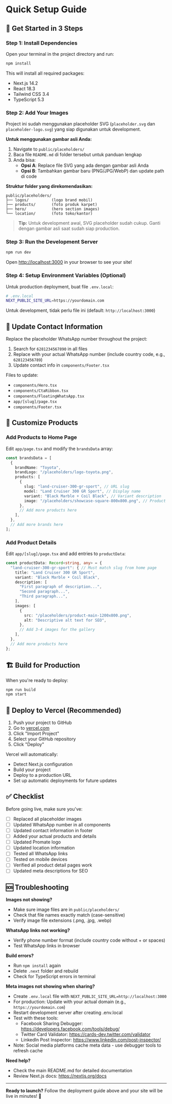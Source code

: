 # Quick Setup Guide

## 🚀 Get Started in 3 Steps

### Step 1: Install Dependencies

Open your terminal in the project directory and run:

```bash
npm install
```

This will install all required packages:
- Next.js 14.2
- React 18.3
- Tailwind CSS 3.4
- TypeScript 5.3

### Step 2: Add Your Images

Project ini sudah menggunakan placeholder SVG (`placeholder.svg` dan `placeholder-logo.svg`) yang siap digunakan untuk development.

**Untuk menggunakan gambar asli Anda:**

1. Navigate to `public/placeholders/`
2. Baca file `README.md` di folder tersebut untuk panduan lengkap
3. Anda bisa:
   - **Opsi A**: Replace file SVG yang ada dengan gambar asli Anda
   - **Opsi B**: Tambahkan gambar baru (PNG/JPG/WebP) dan update path di code

**Struktur folder yang direkomendasikan:**
```
public/placeholders/
├── logos/          (logo brand mobil)
├── products/       (foto produk karpet)
├── hero/           (hero section images)
└── location/       (foto toko/kantor)
```

> **Tip:** Untuk development awal, SVG placeholder sudah cukup. Ganti dengan gambar asli saat sudah siap production.

### Step 3: Run the Development Server

```bash
npm run dev
```

Open [http://localhost:3000](http://localhost:3000) in your browser to see your site!

### Step 4: Setup Environment Variables (Optional)

Untuk production deployment, buat file `.env.local`:

```bash
# .env.local
NEXT_PUBLIC_SITE_URL=https://yourdomain.com
```

Untuk development, tidak perlu file ini (default: `http://localhost:3000`)

## 📱 Update Contact Information

Replace the placeholder WhatsApp number throughout the project:

1. Search for `6281234567890` in all files
2. Replace with your actual WhatsApp number (include country code, e.g., `628123456789`)
3. Update contact info in `components/Footer.tsx`

Files to update:
- `components/Hero.tsx`
- `components/CtaRibbon.tsx`
- `components/FloatingWhatsApp.tsx`
- `app/[slug]/page.tsx`
- `components/Footer.tsx`

## 🎨 Customize Products

### Add Products to Home Page

Edit `app/page.tsx` and modify the `brandsData` array:

```typescript
const brandsData = [
  {
    brandName: "Toyota",
    brandLogo: "/placeholders/logo-toyota.png",
    products: [
      {
        slug: "land-cruiser-300-gr-sport", // URL slug
        model: "Land Cruiser 300 GR Sport", // Display name
        variant: "Black Marble + Coil Black", // Variant description
        image: "/placeholders/showcase-square-800x800.png", // Product image
      },
      // Add more products here
    ],
  },
  // Add more brands here
];
```

### Add Product Details

Edit `app/[slug]/page.tsx` and add entries to `productData`:

```typescript
const productData: Record<string, any> = {
  "land-cruiser-300-gr-sport": { // Must match slug from home page
    title: "Land Cruiser 300 GR Sport",
    variant: "Black Marble • Coil Black",
    description: [
      "First paragraph of description...",
      "Second paragraph...",
      "Third paragraph...",
    ],
    images: [
      {
        src: "/placeholders/product-main-1200x800.png",
        alt: "Descriptive alt text for SEO",
      },
      // Add 3-4 images for the gallery
    ],
  },
  // Add more products here
};
```

## 🏗️ Build for Production

When you're ready to deploy:

```bash
npm run build
npm start
```

## 🚢 Deploy to Vercel (Recommended)

1. Push your project to GitHub
2. Go to [vercel.com](https://vercel.com)
3. Click "Import Project"
4. Select your GitHub repository
5. Click "Deploy"

Vercel will automatically:
- Detect Next.js configuration
- Build your project
- Deploy to a production URL
- Set up automatic deployments for future updates

## ✅ Checklist

Before going live, make sure you've:

- [ ] Replaced all placeholder images
- [ ] Updated WhatsApp number in all components
- [ ] Updated contact information in footer
- [ ] Added your actual products and details
- [ ] Updated Promate logo
- [ ] Updated location information
- [ ] Tested all WhatsApp links
- [ ] Tested on mobile devices
- [ ] Verified all product detail pages work
- [ ] Updated meta descriptions for SEO

## 🆘 Troubleshooting

**Images not showing?**
- Make sure image files are in `public/placeholders/`
- Check that file names exactly match (case-sensitive)
- Verify image file extensions (.png, .jpg, .webp)

**WhatsApp links not working?**
- Verify phone number format (include country code without + or spaces)
- Test WhatsApp links in browser

**Build errors?**
- Run `npm install` again
- Delete `.next` folder and rebuild
- Check for TypeScript errors in terminal

**Meta images not showing when sharing?**
- Create `.env.local` file with `NEXT_PUBLIC_SITE_URL=http://localhost:3000`
- For production: Update with your actual domain (e.g., `https://yourdomain.com`)
- Restart development server after creating .env.local
- Test with these tools:
  - Facebook Sharing Debugger: https://developers.facebook.com/tools/debug/
  - Twitter Card Validator: https://cards-dev.twitter.com/validator
  - LinkedIn Post Inspector: https://www.linkedin.com/post-inspector/
- Note: Social media platforms cache meta data - use debugger tools to refresh cache

**Need help?**
- Check the main README.md for detailed documentation
- Review Next.js docs: https://nextjs.org/docs

---

**Ready to launch?** Follow the deployment guide above and your site will be live in minutes! 🎉

